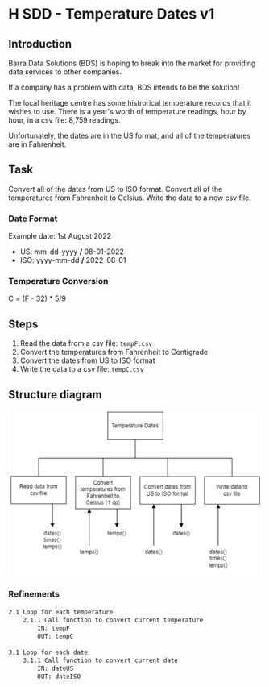 # H SDD - Temperature Dates v1

## Introduction

Barra Data Solutions (BDS) is hoping to break into the market for providing data services to other companies.

If a company has a problem with data, BDS intends to be the solution!

The local heritage centre has some histrorical temperature records that it wishes to use.  There is a year's worth of temperature readings, hour by hour, in a csv file: 8,759 readings.

Unfortunately, the dates are in the US format, and all of the temperatures are in Fahrenheit.

## Task

Convert all of the dates from US to ISO format.  Convert all of the temperatures from Fahrenheit to Celsius.  Write the data to a new csv file.

### Date Format

Example date: 1st August 2022

* US: mm-dd-yyyy __/__ 08-01-2022
* ISO: yyyy-mm-dd __/__ 2022-08-01

### Temperature Conversion

C = (F - 32) * 5/9

## Steps

1. Read the data from a csv file: `tempF.csv`
2. Convert the temperatures from Fahrenheit to Centigrade
3. Convert the dates from US to ISO format
5. Write the data to a csv file: `tempC.csv`

## Structure diagram

![Structure diagram](assets/v1.png)

### Refinements

```
2.1 Loop for each temperature
    2.1.1 Call function to convert current temperature
        IN: tempF
        OUT: tempC

3.1 Loop for each date
    3.1.1 Call function to convert current date
        IN: dateUS
        OUT: dateISO
```
